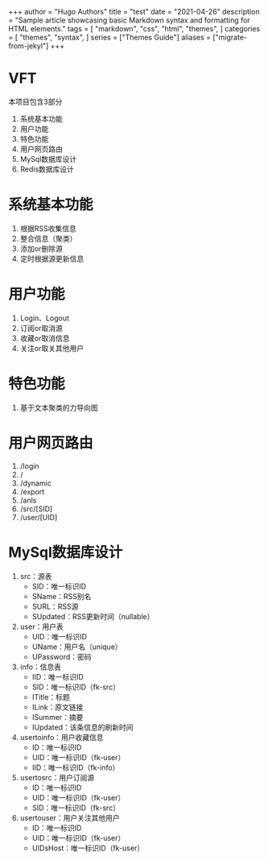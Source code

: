 +++
author = "Hugo Authors"
title = "test"
date = "2021-04-26"
description = "Sample article showcasing basic Markdown syntax and formatting for HTML elements."
tags = [
    "markdown",
    "css",
    "html",
    "themes",
]
categories = [
    "themes",
    "syntax",
]
series = ["Themes Guide"]
aliases = ["migrate-from-jekyl"]
+++

# VFT
本项目包含3部分  
1. 系统基本功能
2. 用户功能
3. 特色功能
4. 用户网页路由
5. MySql数据库设计
6. Redis数据库设计
# 系统基本功能
1. 根据RSS收集信息  
2. 整合信息（聚类）
3. 添加or删除源  
4. 定时根据源更新信息
# 用户功能
1. Login、Logout  
2. 订阅or取消源  
3. 收藏or取消信息  
4. 关注or取关其他用户  
# 特色功能
1. 基于文本聚类的力导向图
# 用户网页路由
1. /login  
2. /  
3. /dynamic  
4. /export  
5. /anls  
6. /src/[SID]
7. /user/[UID]
# MySql数据库设计
1. src：源表
    - SID：唯一标识ID
    - SName：RSS别名
    - SURL：RSS源
    - SUpdated：RSS更新时间（nullable）
2. user：用户表
    - UID：唯一标识ID
    - UName：用户名（unique）
    - UPassword：密码
3. info：信息表  
    - IID：唯一标识ID
    - SID：唯一标识ID（fk-src）
    - ITitle：标题
    - ILink：原文链接
    - ISummer：摘要
    - IUpdated：该条信息的刷新时间
4. usertoinfo：用户收藏信息  
    - ID：唯一标识ID  
    - UID：唯一标识ID（fk-user）
    - IID：唯一标识ID（fk-info）
5. usertosrc：用户订阅源  
    - ID：唯一标识ID
    - UID：唯一标识ID（fk-user）
    - SID：唯一标识ID（fk-src）
6. usertouser：用户关注其他用户  
    - ID：唯一标识ID
    - UID：唯一标识ID（fk-user）
    - UIDsHost：唯一标识ID（fk-user）


